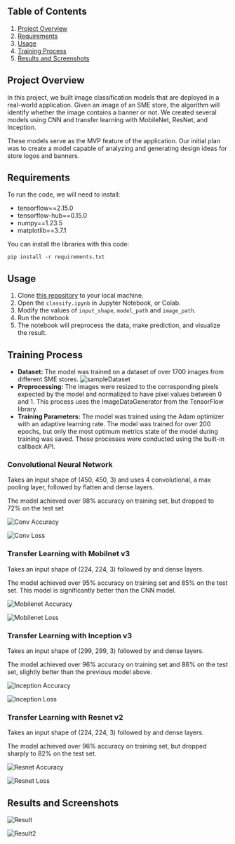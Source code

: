 [//]: # (Image References)

[image0]: ./images/sampleDataset.png "SampleDataset"
[image1]: ./images/Conv.png "Conv Accuracy"
[image2]: ./images/Conv2.png "Conv Loss"
[image3]: ./images/Mobilenet.png "Mobilenet Accuracy"
[image4]: ./images/Mobilenet2.png "Mobilenet Loss"
[image5]: ./images/Inception.png "Inception Accuracy"
[image6]: ./images/Inception2.png "Inception Loss"
[image7]: ./images/Resnet.png "Resnet Accuracy"
[image8]: ./images/Resnet2.png "Resnet Loss"
[image9]: ./images/result.png "Result1"
[image10]: ./images/result2.png "Result2"


## Table of Contents

1. [Project Overview](#projectOverview)
2. [Requirements](#requirements)
3. [Usage](#usage)
4. [Training Process](#trainingProcess)
5. [Results and Screenshots](#results)

## Project Overview <a name="projectOverview"></a>

In this project, we built image classification models that are deployed in a real-world application. Given an image of an SME store, the algorithm will identify whether the image contains a banner or not. We created several models using CNN and transfer learning with MobileNet, ResNet, and Inception.

These models serve as the MVP feature of the application. Our initial plan was to create a model capable of analyzing and generating design ideas for store logos and banners.



## Requirements <a name="requirements"></a>

To run the code, we will need to install:
- tensorflow==2.15.0
- tensorflow-hub==0.15.0
- numpy==1.23.5
- matplotlib==3.7.1


You can install the libraries with this code:

```
pip install -r requirements.txt
```

## Usage <a name="usage"></a>

1. Clone [this repository](https://github.com/devthrivein/machine_learning.git) to your local machine. 
2. Open the `classify.ipynb` in Jupyter Notebook, or Colab.
3. Modify the values of `input_shape`, `model_path` and `image_path`.
4. Run the notebook
5. The notebook will preprocess the data, make prediction, and visualize the result.



## Training Process <a name="trainingProcess"></a>
- **Dataset:** The model was trained on a dataset of over 1700 images from different SME stores. ![sampleDataset][image10]
- **Preprocessing:** The images were resized to the corresponding pixels expected by the model and normalized to have pixel values between 0 and 1. This process uses the ImageDataGenerator from the TensorFlow library. 
- **Training Parameters:** The model was trained using the Adam optimizer with an adaptive learning rate. The model was trained for over 200 epochs, but only the most optimum metrics state of the model during training was saved. These processes were conducted using the built-in callback API.

### Convolutional Neural Network

Takes an input shape of (450, 450, 3) and uses 4 convolutional, a max pooling layer, followed by flatten and dense layers.

The model achieved over 98% accuracy on training set, but dropped to 72% on the test set

![Conv Accuracy][image1]

![Conv Loss][image2]

### Transfer Learning with Mobilnet v3
Takes an input shape of (224, 224, 3) followed by and dense layers.

The model achieved over 95% accuracy on training set and 85% on the test set. This model is significantly better than the CNN model.

![Mobilenet Accuracy][image3]

![Mobilenet Loss][image4]

### Transfer Learning with Inception v3
Takes an input shape of (299, 299, 3) followed by and dense layers.

The model achieved over 96% accuracy on training set and 86% on the test set, slightly better than the previous model above.

![Inception Accuracy][image5]

![Inception Loss][image6]

### Transfer Learning with Resnet v2
Takes an input shape of (224, 224, 3) followed by and dense layers.

The model achieved over 96% accuracy on training set, but dropped sharply to 82% on the test set.

![Resnet Accuracy][image7]

![Resnet Loss][image8]

## Results and Screenshots <a name="results"></a>

![Result][image9]

![Result2][image10]
